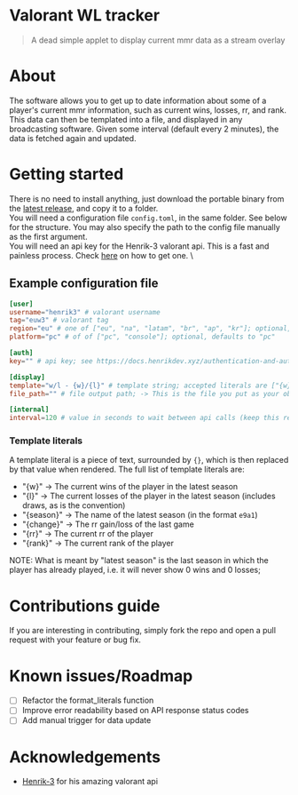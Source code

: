 # Valorant WL tracker
> A dead simple applet to display current mmr data as a stream overlay

# About
The software allows you to get up to date information about some of a player's current mmr information, such as current wins, losses, rr, and rank. This data can then be templated into a file, and displayed in any broadcasting software. Given some interval (default every 2 minutes), the data is fetched again and updated. 

# Getting started
There is no need to install anything, just download the portable binary from the [latest release](https://github.com/lionelkarlen/wltracker/releases/latest), and copy it to a folder. \
You will need a configuration file `config.toml`, in the same folder. See below for the structure. You may also specify the path to the config file manually as the first argument. \
You will need an api key for the Henrik-3 valorant api. This is a fast and painless process. Check [here](https://docs.henrikdev.xyz/authentication-and-authorization) on how to get one. \

## Example configuration file
```toml
[user]
username="henrik3" # valorant username
tag="euw3" # valorant tag
region="eu" # one of ["eu", "na", "latam", "br", "ap", "kr"]; optional, defaults to "eu"
platform="pc" # of of ["pc", "console"]; optional, defaults to "pc"

[auth]
key="" # api key; see https://docs.henrikdev.xyz/authentication-and-authorization on how to get your own

[display]
template="w/l - {w}/{l}" # template string; accepted literals are ["{w}", "{l}", "{season}", "{change}", "{rr}", "{rank}"]
file_path="" # file output path; -> This is the file you put as your obs source

[internal]
interval=120 # value in seconds to wait between api calls (keep this reasonable, even though the basic api key supports 30req/min); optional, defaults to 120 seconds
```

### Template literals
A template literal is a piece of text, surrounded by `{}`, which is then replaced by that value when rendered.
The full list of template literals are:
- "{w}" -> The current wins of the player in the latest season
- "{l}" -> The current losses of the player in the latest season (includes draws, as is the convention)
- "{season}" -> The name of the latest season (in the format `e9a1`)
- "{change}" -> The rr gain/loss of the last game
- "{rr}" -> The current rr of the player
- "{rank}" -> The current rank of the player

NOTE: What is meant by "latest season" is the last season in which the player has already played, i.e. it will never show 0 wins and 0 losses;


# Contributions guide
If you are interesting in contributing, simply fork the repo and open a pull request with your feature or bug fix.

# Known issues/Roadmap
- [ ] Refactor the format_literals function
- [ ] Improve error readability based on API response status codes
- [ ] Add manual trigger for data update

# Acknowledgements
- [Henrik-3](https://github.com/Henrik-3/unofficial-valorant-api) for his amazing valorant api
